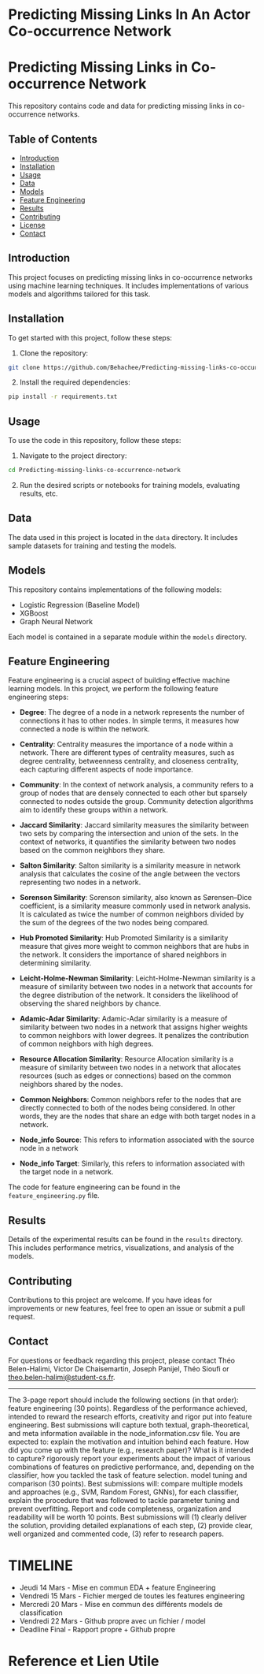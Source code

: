 # Predicting Missing Links In An Actor Co-occurrence Network

# Predicting Missing Links in Co-occurrence Network

This repository contains code and data for predicting missing links in co-occurrence networks.

## Table of Contents

- [Introduction](#introduction)
- [Installation](#installation)
- [Usage](#usage)
- [Data](#data)
- [Models](#models)
- [Feature Engineering](#feature-engineering)
- [Results](#results)
- [Contributing](#contributing)
- [License](#license)
- [Contact](#contact)

## Introduction

This project focuses on predicting missing links in co-occurrence networks using machine learning techniques. It includes implementations of various models and algorithms tailored for this task.

## Installation

To get started with this project, follow these steps:

1. Clone the repository:
```bash
git clone https://github.com/Behachee/Predicting-missing-links-co-occurrence-network.git
```

2. Install the required dependencies:
```bash
pip install -r requirements.txt
```


## Usage

To use the code in this repository, follow these steps:

1. Navigate to the project directory:
```bash
cd Predicting-missing-links-co-occurrence-network
```

2. Run the desired scripts or notebooks for training models, evaluating results, etc.

## Data

The data used in this project is located in the `data` directory. It includes sample datasets for training and testing the models.

## Models

This repository contains implementations of the following models:

- Logistic Regression (Baseline Model)
- XGBoost
- Graph Neural Network

Each model is contained in a separate module within the `models` directory.

## Feature Engineering

Feature engineering is a crucial aspect of building effective machine learning models. In this project, we perform the following feature engineering steps:

- **Degree**: The degree of a node in a network represents the number of connections it has to other nodes. In simple terms, it measures how connected a node is within the network.

- **Centrality**: Centrality measures the importance of a node within a network. There are different types of centrality measures, such as degree centrality, betweenness centrality, and closeness centrality, each capturing different aspects of node importance.

- **Community**: In the context of network analysis, a community refers to a group of nodes that are densely connected to each other but sparsely connected to nodes outside the group. Community detection algorithms aim to identify these groups within a network.

- **Jaccard Similarity**: Jaccard similarity measures the similarity between two sets by comparing the intersection and union of the sets. In the context of networks, it quantifies the similarity between two nodes based on the common neighbors they share.

- **Salton Similarity**: Salton similarity is a similarity measure in network analysis that calculates the cosine of the angle between the vectors representing two nodes in a network.

- **Sorenson Similarity**: Sorenson similarity, also known as Sørensen–Dice coefficient, is a similarity measure commonly used in network analysis. It is calculated as twice the number of common neighbors divided by the sum of the degrees of the two nodes being compared.

- **Hub Promoted Similarity**: Hub Promoted Similarity is a similarity measure that gives more weight to common neighbors that are hubs in the network. It considers the importance of shared neighbors in determining similarity.

- **Leicht-Holme-Newman Similarity**: Leicht-Holme-Newman similarity is a measure of similarity between two nodes in a network that accounts for the degree distribution of the network. It considers the likelihood of observing the shared neighbors by chance.

- **Adamic-Adar Similarity**: Adamic-Adar similarity is a measure of similarity between two nodes in a network that assigns higher weights to common neighbors with lower degrees. It penalizes the contribution of common neighbors with high degrees.

- **Resource Allocation Similarity**: Resource Allocation similarity is a measure of similarity between two nodes in a network that allocates resources (such as edges or connections) based on the common neighbors shared by the nodes.

- **Common Neighbors**: Common neighbors refer to the nodes that are directly connected to both of the nodes being considered. In other words, they are the nodes that share an edge with both target nodes in a network.

- **Node_info Source**: This refers to information associated with the source node in a network

- **Node_info Target**: Similarly, this refers to information associated with the target node in a network.


The code for feature engineering can be found in the `feature_engineering.py` file.

## Results

Details of the experimental results can be found in the `results` directory. This includes performance metrics, visualizations, and analysis of the models.

## Contributing

Contributions to this project are welcome. If you have ideas for improvements or new features, feel free to open an issue or submit a pull request.


## Contact

For questions or feedback regarding this project, please contact Théo Belen-Halimi, Victor De Chaisemartin, Joseph Panijel, Théo Sioufi or theo.belen-halimi@student-cs.fr.













----------------------------------------------------------------------------------

The 3-page report should include the following sections (in that order):
feature engineering (30 points). Regardless of the performance achieved, intended to reward the research efforts, creativity and rigor put into feature engineering. Best submissions will capture both textual, graph-theoretical, and meta information available in the node_information.csv file. You are expected to:
explain the motivation and intuition behind each feature. How did you come up with the feature (e.g., research paper)? What is it intended to capture?
rigorously report your experiments about the impact of various combinations of features on predictive performance, and, depending on the classifier, how you tackled the task of feature selection.
model tuning and comparison (30 points). Best submissions will:
compare multiple models and approaches (e.g., SVM, Random Forest, GNNs),
for each classifier, explain the procedure that was followed to tackle parameter tuning and prevent overfitting.
Report and code completeness, organization and readability will be worth 10 points. Best submissions will (1) clearly deliver the solution, providing detailed explanations of each step, (2) provide clear, well organized and commented code, (3) refer to research papers.



# TIMELINE
- Jeudi 14 Mars - Mise en commun EDA + feature Engineering
- Vendredi 15 Mars - Fichier merged de toutes les features engineering 
- Mercredi 20 Mars - Mise en commun des différents models de classification
- Vendredi 22 Mars - Github propre avec un fichier / model 
- Deadline Final - Rapport propre + Github propre 

# Reference et Lien Utile

